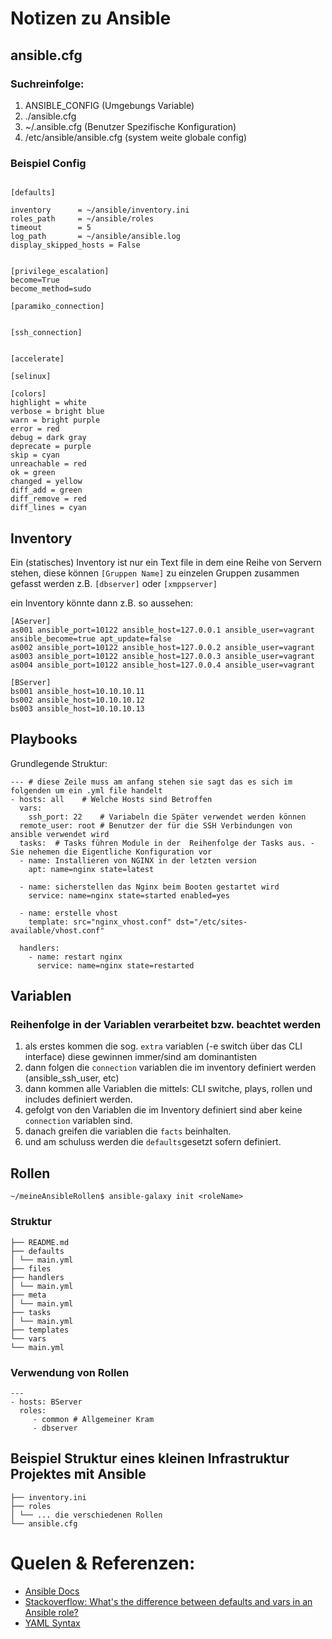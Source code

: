 # Notizen zu Ansible

## ansible.cfg

### Suchreinfolge:
1. ANSIBLE_CONFIG (Umgebungs Variable)
2. ./ansible.cfg
3. ~/.ansible.cfg (Benutzer Spezifische Konfiguration)
4. /etc/ansible/ansible.cfg (system weite globale config)


### Beispiel Config
```

[defaults]

inventory      = ~/ansible/inventory.ini
roles_path     = ~/ansible/roles
timeout        = 5
log_path       = ~/ansible/ansible.log
display_skipped_hosts = False


[privilege_escalation]
become=True
become_method=sudo

[paramiko_connection]


[ssh_connection]


[accelerate]

[selinux]

[colors]
highlight = white
verbose = bright blue
warn = bright purple
error = red
debug = dark gray
deprecate = purple
skip = cyan
unreachable = red
ok = green
changed = yellow
diff_add = green
diff_remove = red
diff_lines = cyan

```

## Inventory

Ein (statisches) Inventory ist nur ein Text file in dem eine Reihe von
Servern stehen, diese können `[Gruppen Name]` zu einzelen Gruppen
zusammen gefasst werden z.B. `[dbserver]` oder `[xmppserver]`

ein Inventory könnte dann z.B. so aussehen:
```
[AServer]
as001 ansible_port=10122 ansible_host=127.0.0.1 ansible_user=vagrant ansible_become=true apt_update=false
as002 ansible_port=10122 ansible_host=127.0.0.2 ansible_user=vagrant
as003 ansible_port=10122 ansible_host=127.0.0.3 ansible_user=vagrant
as004 ansible_port=10122 ansible_host=127.0.0.4 ansible_user=vagrant

[BServer]
bs001 ansible_host=10.10.10.11
bs002 ansible_host=10.10.10.12
bs003 ansible_host=10.10.10.13
```

## Playbooks

Grundlegende Struktur:

```
--- # diese Zeile muss am anfang stehen sie sagt das es sich im folgenden um ein .yml file handelt
- hosts: all    # Welche Hosts sind Betroffen
  vars:
    ssh_port: 22    # Variabeln die Später verwendet werden können
  remote_user: root # Benutzer der für die SSH Verbindungen von ansible verwendet wird
  tasks:  # Tasks führen Module in der  Reihenfolge der Tasks aus. - Sie nehemen die Eigentliche Konfiguration vor
  - name: Installieren von NGINX in der letzten version
    apt: name=nginx state=latest

  - name: sicherstellen das Nginx beim Booten gestartet wird
    service: name=nginx state=started enabled=yes

  - name: erstelle vhost
    template: src="nginx_vhost.conf" dst="/etc/sites-available/vhost.conf"

  handlers:
    - name: restart nginx
      service: name=nginx state=restarted
```

## Variablen

### Reihenfolge in der Variablen verarbeitet bzw. beachtet werden
1. als erstes kommen die sog. `extra` variablen (-e switch über das CLI interface) diese gewinnen immer/sind am dominantisten
2. dann folgen die `connection` variablen die im inventory definiert werden (ansible_ssh_user, etc)
3. dann kommen alle Variablen die mittels: CLI switche, plays, rollen und includes definiert werden.
4. gefolgt von den Variablen die im Inventory definiert sind aber keine `connection` variablen sind.
5. danach greifen die variablen die `facts` beinhalten.
6. und am schuluss werden die `defaults`gesetzt sofern definiert.



## Rollen

```
~/meineAnsibleRollen$ ansible-galaxy init <roleName>

```

### Struktur

```
├── README.md
├── defaults
│ └── main.yml
├── files
├── handlers
│ └── main.yml
├── meta
│ └── main.yml
├── tasks
│ └── main.yml
├── templates
└── vars
└── main.yml
```

### Verwendung von Rollen
```
---
- hosts: BServer
  roles:
     - common # Allgemeiner Kram
     - dbserver

```

## Beispiel Struktur eines kleinen Infrastruktur Projektes mit Ansible

```
├── inventory.ini
├── roles
│ └── ... die verschiedenen Rollen
└── ansible.cfg
```


# Quelen & Referenzen:
* [Ansible Docs](https://docs.ansible.com/ansible)
* [Stackoverflow: What's the difference between defaults and vars in an Ansible role?](https://stackoverflow.com/questions/29127560)
* [YAML Syntax](https://docs.ansible.com/ansible/YAMLSyntax.html)

